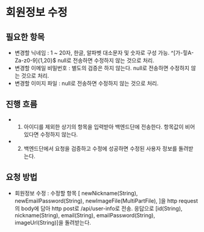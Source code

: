 # 회원정보 수정

## 필요한 항목
- 변경할 닉네임 : 1 ~ 20자, 한글, 알파벳 대소문자 및 숫자로 구성 가능. ^[가-힣A-Za-z0-9]{1,20}$ null로 전송하면 수정하지 않는 것으로 처리.
- 변경할 이메일 비밀번호 : 별도의 검증은 하지 않는다. null로 전송하면 수정하지 않는 것으로 처리.
- 변경할 이미지 파일 : null로 전송하면 수정하지 않는 것으로 처리.

## 진행 흐름
- 1. 아이디를 제외한 상기의 항목을 입력받아 백엔드단에 전송한다. 항목값이 비어있다면 수정하지 않는다.
- 2. 백엔드단에서 요청을 검증하고 수정에 성공하면 수정된 사용자 정보를 돌려받는다.

## 요청 방법
- 회원정보 수정 : 수정할 항목 [
    newNickname(String), 
    newEmailPassword(String),
    newImageFile(MultiPartFile),
]을 http request의 body에 담아 http post로 /api/user-info로 전송. 응답으로 
    [id(String), nickname(String), email(String), emailPassword(String), imageUrl(String)]을 돌려받는다.
